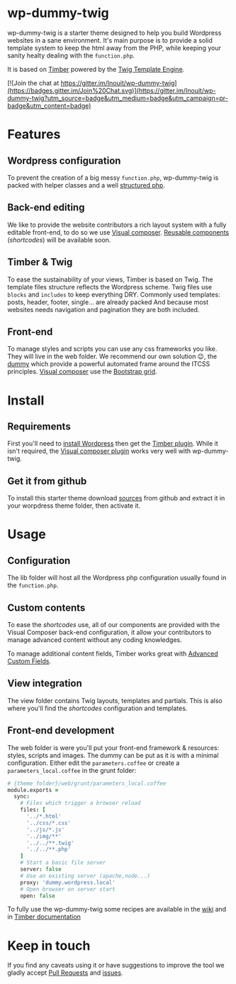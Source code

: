 # wp-dummy-twig
wp-dummy-twig is a starter theme designed to help you build Wordpress websites in a sane environment. It's main purpose is to provide a solid template system to keep the html away from the PHP, while keeping your sanity healty dealing with the `function.php`.

It is based on [Timber](https://github.com/jarednova/timber) powered by the [Twig Template Engine](http://twig.sensiolabs.org/).

[![Join the chat at https://gitter.im/Inouit/wp-dummy-twig](https://badges.gitter.im/Join%20Chat.svg)](https://gitter.im/Inouit/wp-dummy-twig?utm_source=badge&utm_medium=badge&utm_campaign=pr-badge&utm_content=badge)

# Features
## Wordpress configuration
To prevent the creation of a big messy `function.php`, wp-dummy-twig is packed with helper classes and a well [structured php](https://github.com/dummy-team/wp-dummy-twig/tree/master/lib).

## Back-end editing
We like to provide the website contributors a rich layout system with a fully editable front-end, to do so we use [Visual composer](http://vc.wpbakery.com/). [Reusable components](dummy-team/wp-components) (*shortcodes*) will be available soon.

## Timber & Twig
To ease the sustainability of your views, Timber is based on Twig. The template files structure reflects the Wordpress scheme. Twig files use `blocks` and `includes` to keep everything DRY. Commonly used templates: posts, header, footer, single... are already packed And because most websites needs navigation and pagination they are both included.

## Front-end
To manage styles and scripts you can use any css frameworks you like. They will live in the web folder. We recommend our own solution :wink:, the [dummy](dummy-team.github.io/dummy/) which provide a powerful automated frame around the ITCSS principles. [Visual composer](http://vc.wpbakery.com/) use the [Bootstrap grid](https://getbootstrap.com/css/#grid).

# Install
## Requirements
First you'll need to [install Wordpress](http://codex.wordpress.org/Installing_WordPress) then get the [Timber plugin](https://github.com/jarednova/timber#installation).
While it isn't required, the [Visual composer plugin](http://vc.wpbakery.com/) works very well with wp-dummy-twig.

## Get it from github
To install this starter theme download [sources](https://github.com/dummy-team/wp-dummy-twig/archive/master.tar.gz) from github and extract it in your worpdress theme folder, then activate it.

# Usage
## Configuration
The lib folder will host all the Wordpress php configuration usually found in the `function.php`.

## Custom contents
To ease the *shortcodes* use, all of our components are provided with the Visual Composer back-end configuration, it allow your contributors to manage advanced content without any coding knowledges.

To manage additional content fields, Timber works great with [Advanced Custom Fields](http://www.advancedcustomfields.com/).

## View integration
The view folder contains Twig layouts, templates and partials. This is also where you'll find the *shortcodes* configuration and templates.

## Front-end development
The web folder is were you'll put your front-end framework & resources: styles, scripts and images. The dummy can be put as it is with a minimal configuration. Either edit the `parameters.coffee` or create a `parameters_local.coffee` in the grunt folder:
``` coffeescript
# {theme folder}/web/grunt/parameters_local.coffee
module.exports =
  sync:
    # Files which trigger a browser reload
    files: [
      '../*.html'
      '../css/*.css'
      '../js/*.js'
      '../img/**'
      '../../**.twig'
      '../../**.php'
    ]
    # Start a basic file server
    server: false
    # Use an existing server (apache,node...)
    proxy: 'dummy.wordpress.local'
    # Open browser on server start
    open: false
```


To fully use the wp-dummy-twig some recipes are available in the [wiki](wiki) and in [Timber documentation](https://github.com/jarednova/timber/wiki)

# Keep in touch
If you find any caveats using it or have suggestions to improve the tool we gladly accept [Pull Requests](https://github.com/dummy-team/wp-dummy-twig/tree/master/CONTRIBUTING.md#submitting-a-pull-request) and [issues](https://github.com/dummy-team/wp-dummy-twig/issues).
